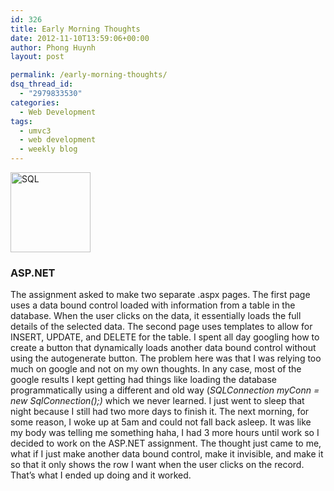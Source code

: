 ```yaml
---
id: 326
title: Early Morning Thoughts
date: 2012-11-10T13:59:06+00:00
author: Phong Huynh
layout: post

permalink: /early-morning-thoughts/
dsq_thread_id:
  - "2979833530"
categories:
  - Web Development
tags:
  - umvc3
  - web development
  - weekly blog
---
```

[<img class="size-full wp-image-421 aligncenter" title="SQL" src="/wp-content/uploads/2012/11/Sql_database_shortcut_icon_.png" alt="SQL" width="128" height="128" />](/wp-content/uploads/2012/11/Sql_database_shortcut_icon_.png)

### ASP.NET

The assignment asked to make two separate .aspx pages. The first page uses a data bound control loaded with information from a table in the database. When the user clicks on the data, it essentially loads the full details of the selected data. The second page uses templates to allow for INSERT, UPDATE, and DELETE for the table. I spent all day googling how to create a button that dynamically loads another data bound control without using the autogenerate button. The problem here was that I was relying too much on google and not on my own thoughts. In any case, most of the google results I kept getting had things like loading the database programmatically using a different and old way (_SQLConnection myConn = new SqlConnection();)_ which we never learned. I just went to sleep that night because I still had two more days to finish it. The next morning, for some reason, I woke up at 5am and could not fall back asleep. It was like my body was telling me something haha, I had 3 more hours until work so I decided to work on the ASP.NET assignment. The thought just came to me, what if I just make another data bound control, make it invisible, and make it so that it only shows the row I want when the user clicks on the record. That’s what I ended up doing and it worked.
